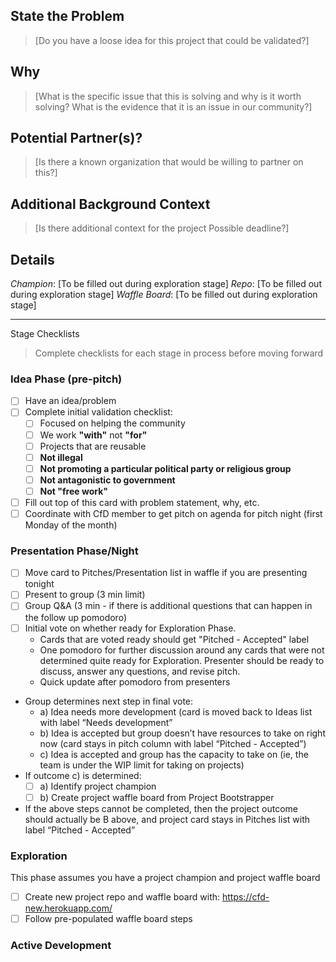 ## State the Problem
> [Do you have a loose idea for this project that could be validated?]

## Why
> [What is the specific issue that this is solving and why is it worth solving?
What is the evidence that it is an issue in our community?]

## Potential Partner(s)?
> [Is there a known organization that would be willing to partner on this?]

## Additional Background Context
> [Is there additional context for the project
Possible deadline?]

## Details
_Champion_:  [To be filled out during exploration stage]
_Repo_: [To be filled out during exploration stage]
_Waffle Board_: [To be filled out during exploration stage]

___
Stage Checklists
> Complete checklists for each stage in process before moving forward

### Idea Phase (pre-pitch)
- [ ] Have an idea/problem
- [ ] Complete initial validation checklist:
  - [ ] Focused on helping the community
  - [ ] We work **"with"** not **"for"**
  - [ ] Projects that are reusable
  - [ ] **Not illegal**
  - [ ] **Not promoting a particular political party or religious group**
  - [ ] **Not antagonistic to government**
  - [ ] **Not "free work"**
- [ ] Fill out top of this card with problem statement, why, etc.
- [ ] Coordinate with CfD member to get pitch on agenda for pitch night (first Monday of the month)

### Presentation Phase/Night
- [ ] Move card to Pitches/Presentation list in waffle if you are presenting tonight
- [ ] Present to group (3 min limit)
- [ ] Group Q&A (3 min - if there is additional questions that can happen in the follow up pomodoro)
- [ ] Initial vote on whether ready for Exploration Phase.
  - Cards that are voted ready should get "Pitched - Accepted" label
  - One pomodoro for further discussion around any cards that were not determined quite ready for Exploration. Presenter should be ready to discuss, answer any questions, and revise pitch.
  - Quick update after pomodoro from presenters
- Group determines next step in final vote:
  - a) Idea needs more development (card is moved back to Ideas list with label “Needs development”
  - b) Idea is accepted but group doesn’t have resources to take on right now (card stays in pitch column with label “Pitched - Accepted”)
  - c) Idea is accepted and group has the capacity to take on (ie, the team is under the WIP limit for taking on projects)
- If outcome c) is determined:
  - [ ] a) Identify project champion
  - [ ] b) Create project waffle board from Project Bootstrapper
- If the above steps cannot be completed, then the project outcome should actually be B above, and project card stays in Pitches list with label “Pitched - Accepted”

### Exploration
This phase assumes you have a project champion and project waffle board
- [ ] Create new project repo and waffle board with: https://cfd-new.herokuapp.com/
- [ ] Follow pre-populated waffle board steps

### Active Development
